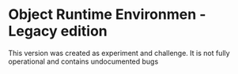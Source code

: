 # Object Runtime Environmen - Legacy edition
This version was created as experiment and challenge. It is not fully operational and contains undocumented bugs
